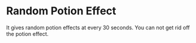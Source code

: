 # Random Potion Effect

It gives random potion effects at every 30 seconds.
You can not get rid off the potion effect.

